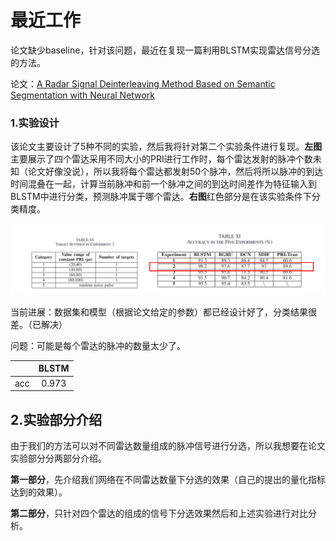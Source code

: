# 最近工作

论文缺少baseline，针对该问题，最近在复现一篇利用BLSTM实现雷达信号分选的方法。

论文：[A Radar Signal Deinterleaving Method Based on Semantic Segmentation with Neural Network ](https://ieeexplore.ieee.org/document/9999169)

### 1.实验设计

该论文主要设计了5种不同的实验，然后我将针对第二个实验条件进行复现。**左图**主要展示了四个雷达采用不同大小的PRI进行工作时，每个雷达发射的脉冲个数未知（论文好像没说），所以我将每个雷达都发射50个脉冲，然后将所以脉冲的到达时间混叠在一起，计算当前脉冲和前一个脉冲之间的到达时间差作为特征输入到BLSTM中进行分类，预测脉冲属于哪个雷达。**右图**红色部分是在该实验条件下分类精度。

![image-20230913000317998](1.jpg)

当前进展：数据集和模型（根据论文给定的参数）都已经设计好了，分类结果很差。（已解决）

问题：可能是每个雷达的脉冲的数量太少了。

|      | BLSTM |
| :--: | :---: |
| acc  | 0.973  |

## 2.实验部分介绍

由于我们的方法可以对不同雷达数量组成的脉冲信号进行分选，所以我想要在论文实验部分分两部分介绍。

**第一部分**，先介绍我们网络在不同雷达数量下分选的效果（自己的提出的量化指标达到的效果）。

**第二部分**，只针对四个雷达的组成的信号下分选效果然后和上述实验进行对比分析。
